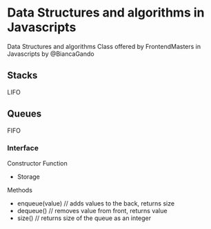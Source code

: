 # Data Structures and algorithms in Javascripts

Data Structures and algorithms Class offered by FrontendMasters in Javascripts by @BiancaGando

## Stacks

LIFO

## Queues

FIFO

### Interface

Constructor Function

* Storage

Methods

* enqueue(value) // adds values to the back, returns size
* dequeue() // removes value from front, returns value
* size() // returns size of the queue as an integer
